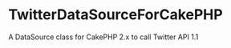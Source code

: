 TwitterDataSourceForCakePHP
===========================

A DataSource class for CakePHP 2.x to call Twitter API 1.1
